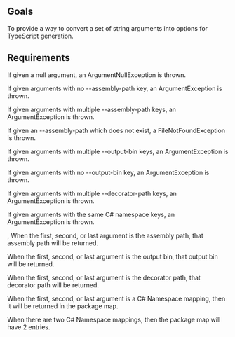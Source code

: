 ﻿## Goals
To provide a way to convert a set of string arguments into options for TypeScript generation.


## Requirements
If given a null argument, an ArgumentNullException is thrown.

If given arguments with no --assembly-path key, an ArgumentException is thrown.

If given arguments with multiple --assembly-path keys, an ArgumentException is thrown.

If given an --assembly-path which does not exist, a FileNotFoundException is thrown.

If given arguments with multiple --output-bin keys, an ArgumentException is thrown.

If given arguments with no --output-bin key, an ArgumentException is thrown.

If given arguments with multiple --decorator-path keys, an ArgumentException is thrown.

If given arguments with the same C# namespace keys, an ArgumentException is thrown.

, When the first, second, or last argument is the assembly path, that assembly path will be returned.

When the first, second, or last argument is the output bin, that output bin will be returned.

When the first, second, or last argument is the decorator path, that decorator path will be returned.

When the first, second, or last argument is a C# Namespace mapping, then it will be returned in the package map.

When there are two C# Namespace mappings, then the package map will have 2 entries.